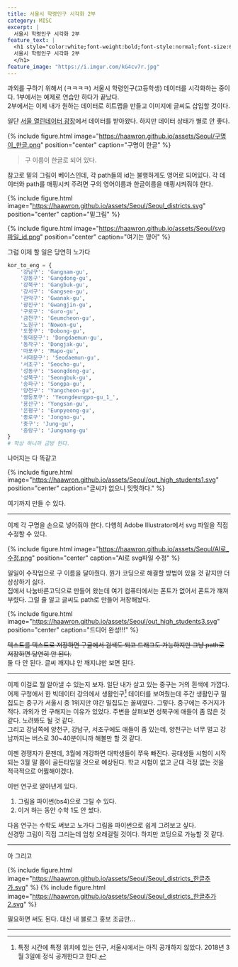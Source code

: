 ```yaml
---
title: 서울시 학령인구 시각화 2부
category: MISC
excerpt: |
  서울시 학령인구 시각화 2부
feature_text: |
  <h1 style="color:white;font-weight:bold;font-style:normal;font-size:66px">
  서울시 학령인구 시각화 2부
  </h1>
feature_image: "https://i.imgur.com/kG4cv7r.jpg"
---
```


과외를 구하기 위해서 (ㅋㅋㅋㅋ) 서울시 학령인구(고등학생) 데이터를 시각화하는 중이다.
1부에서는 예제로 연습만 하다가 끝났다.  
2부에서는 이제 내가 원하는 데이터로 히트맵을 만들고 이미지에 글씨도 삽입할 것이다.

일단 [서울 열린데이터 광장]에서 데이터를 받아왔다. 하지만 데이터 상태가 별로 안 좋다.

{% include figure.html image="https://haawron.github.io/assets/Seoul/구명이_한글.png" position="center" caption="구명이 한글" %}

> 구 이름이 한글로 되어 있다.

참고로 밑의 그림이 베이스인데, 각 path들의 id는 불행하게도 영어로 되어있다. 각 데이터와 path를 매핑시켜
주려면 구의 영어이름과 한글이름을 매핑시켜줘야 한다.

{% include figure.html image="https://haawron.github.io/assets/Seoul/Seoul_districts.svg" position="center" caption="밑그림" %}

{% include figure.html image="https://haawron.github.io/assets/Seoul/svg파일_id.png" position="center" caption="여기는 영어" %}

그럼 이제 할 일은 당연히 노가다

```python
kor_to_eng = {
    '강남구': 'Gangnam-gu',
    '강동구': 'Gangdong-gu',
    '강북구': 'Gangbuk-gu',
    '강서구': 'Gangseo-gu',
    '관악구': 'Gwanak-gu',
    '광진구': 'Gwangjin-gu',
    '구로구': 'Guro-gu',
    '금천구': 'Geumcheon-gu',
    '노원구': 'Nowon-gu',
    '도봉구': 'Dobong-gu',
    '동대문구': 'Dongdaemun-gu',
    '동작구': 'Dongjak-gu',
    '마포구': 'Mapo-gu',
    '서대문구': 'Seodaemun-gu',
    '서초구': 'Seocho-gu',
    '성동구': 'Seongdong-gu',
    '성북구': 'Seongbuk-gu',
    '송파구': 'Songpa-gu',
    '양천구': 'Yangcheon-gu',
    '영등포구': 'Yeongdeungpo-gu_1_',
    '용산구': 'Yongsan-gu',
    '은평구': 'Eunpyeong-gu',
    '종로구': 'Jongno-gu',
    '중구': 'Jung-gu',
    '중랑구': 'Jungnang-gu'
}
# 막상 하니까 금방 한다.
```

나머지는 다 똑같고

{% include figure.html image="https://haawron.github.io/assets/Seoul/out_high_students1.svg" position="center" caption="글씨가 없으니 밋밋하다." %}

여기까지 만들 수 있다.

- - - - - -

이제 각 구명을 손으로 넣어줘야 한다.
다행히 Adobe Illustrator에서 svg 파일을 직접 수정할 수 있다.

{% include figure.html image="https://haawron.github.io/assets/Seoul/AI로_수정.png" position="center" caption="AI로 svg파일 수정" %}

일일이 수작업으로 구 이름을 달아줬다.
뭔가 코딩으로 해결할 방법이 있을 것 같지만 더 상상하기 싫다.  
집에서 나눔바른고딕으로 만들어 왔는데 여기 컴퓨터에서는 폰트가 없어서 폰트가 꺠져부렸다.
그럴 줄 알고 글씨도 path로 만들어 저장해놨다.

{% include figure.html image="https://haawron.github.io/assets/Seoul/out_high_students3.svg" position="center" caption="드디어 완성!!!" %}

~~텍스트를 텍스트로 저장하면 구글에서 검색도 되고 드래그도 가능하지만 그냥 path로 저장하면 당연히 안 된다.~~  
둘 다 안 된다. 글씨 깨지냐 안 깨지냐만 보면 된다.

- - - - - -

이제 이걸로 뭘 알아낼 수 있는지 보자. 일단 내가 살고 있는 중구는 거의 흰색에 가깝다.
어제 구청에서 한 빅데이터 강의에서 생활인구[^1] 데이터를 보여줬는데 주간 생활인구 밀집도는 중구가 서울시 중 1위지만
야간 밀집도는 꼴찌였다. 그렇다. 중구에는 주거지가 적다. 과외가 안 구해지는 이유가 있었다. 주변을 살펴보면
성북구에 애들이 좀 많은 것 같다. 노려봐도 될 것 같다.  
그리고 강남쪽에 양천구, 강남구, 서초구에도 애들이 좀 있는데, 양천구는 너무 멀고
강남까지는 버스로 30~40분이니까 해볼만 할 것 같다.  

이젠 경쟁자가 문젠데, 3월에 개강하면 대학생들이 쭈욱 빠진다. 공대생들 시험이 시작되는 3월 말 쯤이 골든타임일
것으로 예상된다. 학교 시험이 없고 군대 걱정 없는 것을 적극적으로 어핋해야겠다.

이번 연구로 알아낸게 있다.
1. 그림을 파이썬(bs4)으로 그릴 수 있다.
2. 이거 하는 동안 수학 1도 안 썼다.

다음 연구는 수학도 써보고 노가다 그림을 파이썬으로 쉽게 그려보고 싶다.  
신경망 그림이 직접 그리는데 엄청 오래걸릴 것이다. 하지만 코딩으로 가능할 것 같다.

- - - - - -

아 그리고

{% include figure.html image="https://haawron.github.io/assets/Seoul/Seoul_districts_한글추가.svg" %}
{% include figure.html image="https://haawron.github.io/assets/Seoul/Seoul_districts_한글추가2.svg" %}

필요하면 써도 된다. 대신 내 블로그 홍보 조금만...  

- - - - - -

[서울 열린데이터 광장]:http://data.seoul.go.kr/
[^1]:특정 시간에 특정 위치에 있는 인구, 서울시에서는 아직 공개하지 않았다. 2018년 3월 3일에 정식 공개한다고 한다.
